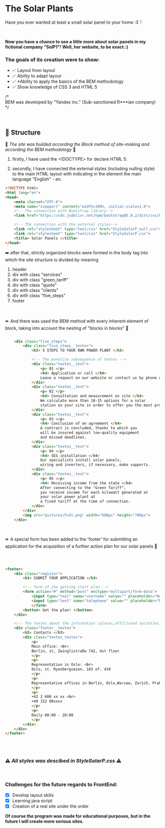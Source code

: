 # The Solar Plants

Have you ever wanted at least a small solar panel to your home :3 ❔ 

<br>

**Now you have a chance to see a little more about solar panels in my fictional company "SolP1"! Well, her website, to be exact.:)** 

### The goals of its creation were to show:
<ul>
    <li>✅ Layout from layout </li>
    <li>✅ Ability to adapt layout </li>
    <li>✅ *Ability to apply the basics of the BEM methodology  </li>
    <li>✅ Show knowledge of CSS 3 and HTML 5</li>
</ul>

/* <br>
BEM was developed by "Yandex inc." (Sub-sanctioned R***ian company) <br>
*/


<br>

## 🔨 Structure

🏢 _The site was builded according the Block method of site-making and according the BEM methodology_ 🏢
1) firstly, I have used the <!DOCTYPE> for declare
 HTML 5.

2) secondly, I have connected the external styles (including nulling style) to the main HTML layout with indicating in the <meta> element the main language "English" - en.

```html
<!DOCTYPE html>
<html lang="en">
<head>
	<meta charset="UTF-8">
	<meta name="viewport" content="width=100%, initial-scale=1.0">
	<!-- The connection with Bootstrap library-->
	<link href="https://cdn.jsdelivr.net/npm/bootstrap@5.0.2/dist/css/bootstrap.min.css" rel="stylesheet" integrity="sha384-EVSTQN3/azprG1Anm3QDgpJLIm9Nao0Yz1ztcQTwFspd3yD65VohhpuuCOmLASjC" crossorigin="anonymous">

	<!-- The connection with the external styles-->
	<link rel="stylesheet" type="text/css" href="StyleSolarP_null.css">
	<link rel="stylesheet" type="text/css" href="StyleSolarP.css">
	<title> Solar Panels </title>
</head>
```

➡️ after that, strictly organized blocks were formed in the body tag into which the site structure is divided by meaning

1) header
2) div with class "services"
3) div with class "green_tariff"
4) div with class "quote"
5) div with class "clients"
6) div with class "five_steps"
7) footer
<br>

<br>
⏩ And there was used the BEM method with every inherent element of block, taking into account the nesting of "blocks in blocks" 🎏

```html 

    <div class="five_steps">
		<div class="five_steps__textes">
			<h3> 5 STEPS TO YOUR OWN POWER PLANT </h3>

			<!-- The monolite subsequence of textes -->
			<div class="textes__text">
				<p> 01 </p>
				<h4> Application or call </h4>
				Leave a request on our website or contact us by phone or messengers.
			</div>
			<div class="textes__text">
				<p> 02 </p>
				<h4> Consultation and measurement on site </h4>
				We calculate more than 10-15 options for a solar
				station on your site in order to offer you the most profitable one.
			</div>
			<div class="textes__text">
				<p> 03 </p>
				<h4> Conclusion of an agreement </h4>
				A contract is concluded, thanks to which you
				will be insured against low-quality equipment
				and missed deadlines.
			</div>
			<div class="textes__text">
				<p> 04 </p>
				<h4> SES installation </h4>
				Our specialists install solar panels,
				wiring and inverters, if necessary, make supports.
			</div>
			<div class="textes__text">
				<p> 05 </p>
				<h4> Receiving income from the state </h4>
				After connecting to the "Green Tariff",
				you receive income for each kilowatt generated at
				your solar power plant at
				a fixed tariff at the time of connection.
			</div>
		</div>
		<img src="pictures/FvSt.png" width="600px" height="700px">
	</div>
```

<br>

⏩ A special form has been added to the 'footer' for submitting an application for the acquisition of a further action plan for our solar panels 🎇

<br>

```html

<footer>
	<div class="register">
		<h3> SUBMIT YOUR APPLICATION </h3>

		<!-- form of the getting start plan -->
		<form action="#" method="post" enctype="multipart/form-data">
			<input type="text" name="username" value="" placeholder="Name" />
			<input type="text" name="telephone" value="" placeholder="Number phone" />
			</form>
		<button> Get the plan! </button>
	</div>

	<!-- The textes about the information (places,affiliated societies, telephone numbers) -->
	<div class="footer__textes">
		<h3> Contacts </h3>
		<div class="textes_textes">
			<p>
			Main office: <br>
			Berlin, st, Zwinglistraße 742, 4st floor
			</p>
			<p>
			Representation in Oslo: <br>
			Oslo, st. Ryenbergveien, 103 of. 410
			</p>
			<p>
			Representative offices in Berlin, Oslo,Warsaw, Zurich, Praha
			</p>
			<p>
			+42 2 600 xx xx <br>
			+49 152 90xxxx
			</p>
			<p>
			Daily 08:00 - 20:00
			</p>
		</div>
	</div>
</footer>

```
<br>
<br>

### ⚠️ _All styles was descibed in StyleSolarP.css_ ⚠️

<br>


### Challenges for the future regards to FrontEnd:

* [x] Develop layout skills
* [x] Learning java script
* [x] Creation of a real site under the order

**Of course the program was made for educational purposes, but in the future I will create more serious sites.**


